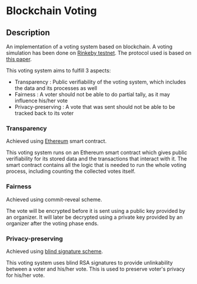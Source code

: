 # Blockchain Voting

## Description
An implementation of a voting system based on blockchain. A voting simulation has been done on [Rinkeby testnet][testnet-simulation]. The protocol used is based on [this paper][protocol].

This voting system aims to fulfill 3 aspects:
  * Transparency : Public verifiability of the voting system, which includes the data and its processes as well
  * Fairness : A voter should not be able to do partial tally, as it may influence his/her vote
  * Privacy-preserving : A vote that was sent should not be able to be tracked back to its voter
### Transparency
  Achieved using [Ethereum][ethereum] smart contract.
  
  This voting system runs on an Ethereum smart contract which gives public verifiability for its stored data and the transactions that interact with it. The smart contract contains all the logic that is needed to run the whole voting process, including counting the collected votes itself.
### Fairness
  Achieved using commit-reveal scheme.
  
  The vote will be encrypted before it is sent using a public key provided by an organizer. It will later be decrypted using a private key provided by an organizer after the voting phase ends.
  
### Privacy-preserving
  Achieved using [blind signature scheme][blind-signature].
  
  This voting system uses blind RSA signatures to provide unlinkability between a voter and his/her vote. This is used to preserve voter's privacy for his/her vote.

[testnet-simulation]: https://bit.ly/blockchain-voting
[ethereum]: https://en.wikipedia.org/wiki/Ethereum
[blind-signature]: https://en.wikipedia.org/wiki/Blind_signature
[protocol]: https://eprint.iacr.org/2017/1043.pdf